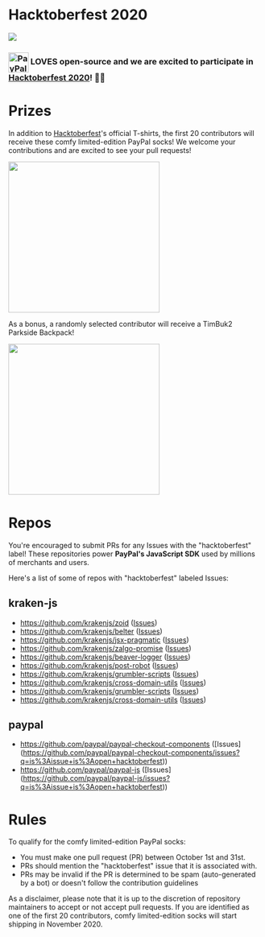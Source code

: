 # Hacktoberfest 2020

<img src="https://hacktoberfest.digitalocean.com/assets/HF-full-logo-b05d5eb32b3f3ecc9b2240526104cf4da3187b8b61963dd9042fdc2536e4a76c.svg">

### <img src="https://dwglogo.com/wp-content/uploads/2016/08/PayPal_Logo_Icon.png" height="40px" alt="PayPal" align="center"> LOVES open-source and we are excited to participate in [Hacktoberfest 2020](https://hacktoberfest.digitalocean.com/)! 🎉🎉

# Prizes

In addition to [Hacktoberfest](https://hacktoberfest.digitalocean.com/)'s official T-shirts, the first 20 contributors will receive these comfy limited-edition PayPal socks! We welcome your contributions and are excited to see your pull requests! 

<img src="https://www.thepaypalshop.com/GetImage.ashx?Path=%7e%2fAssets%2fProductImages%2fPP00-0337-Group.jpg&maintainAspectRatio=true&maxHeight=600&maxWidth=600" height=300 width=300>

As a bonus, a randomly selected contributor will receive a TimBuk2 Parkside Backpack!

<img src="https://www.thepaypalshop.com/GetImage.ashx?Path=%7e%2fAssets%2fProductImages%2fPP00-0283-MWY.jpg&maintainAspectRatio=true&maxHeight=600&maxWidth=600" height=300 width=300>

# Repos
You're encouraged to submit PRs for any Issues with the "hacktoberfest" label! These repositories power **PayPal's JavaScript SDK** used by millions of merchants and users.

Here's a list of some of repos with "hacktoberfest" labeled Issues:

## kraken-js
- https://github.com/krakenjs/zoid ([Issues](https://github.com/krakenjs/zoid/issues?q=is%3Aissue+is%3Aopen+hacktoberfest))
- https://github.com/krakenjs/belter ([Issues](https://github.com/krakenjs/belter/issues?q=is%3Aissue+is%3Aopen+hacktoberfest))
- https://github.com/krakenjs/jsx-pragmatic ([Issues](https://github.com/krakenjs/jsx-pragmatic/issues?q=is%3Aissue+is%3Aopen+hacktoberfest))
- https://github.com/krakenjs/zalgo-promise ([Issues](https://github.com/krakenjs/zalgo-promise/issues?q=is%3Aissue+is%3Aopen+hacktoberfest))
- https://github.com/krakenjs/beaver-logger ([Issues](https://github.com/krakenjs/beaver-logger/issues?q=is%3Aissue+is%3Aopen+hacktoberfest))
- https://github.com/krakenjs/post-robot ([Issues](https://github.com/krakenjs/post-robot/issues?q=is%3Aissue+is%3Aopen+hacktoberfest))
- https://github.com/krakenjs/grumbler-scripts ([Issues](https://github.com/krakenjs/grumbler-scripts/issues?q=is%3Aissue+is%3Aopen+hacktoberfest))
- https://github.com/krakenjs/cross-domain-utils ([Issues](https://github.com/krakenjs/cross-domain-utils/issues?q=is%3Aissue+is%3Aopen+hacktoberfest))
- https://github.com/krakenjs/grumbler-scripts ([Issues](https://github.com/krakenjs/grumbler-scripts/issues?q=is%3Aissue+is%3Aopen+hacktoberfest))
- https://github.com/krakenjs/cross-domain-utils ([Issues](https://github.com/krakenjs/cross-domain-utils/issues?q=is%3Aissue+is%3Aopen+hacktoberfest))

## paypal
- https://github.com/paypal/paypal-checkout-components ([Issues] (https://github.com/paypal/paypal-checkout-components/issues?q=is%3Aissue+is%3Aopen+hacktoberfest))
- https://github.com/paypal/paypal-js ([Issues] (https://github.com/paypal/paypal-js/issues?q=is%3Aissue+is%3Aopen+hacktoberfest))

# Rules
To qualify for the comfy limited-edition PayPal socks:

* You must make one pull request (PR) between October 1st and 31st.
* PRs should mention the "hacktoberfest" issue that it is associated with.
* PRs may be invalid if the PR is determined to be spam (auto-generated by a bot) or doesn't follow the contribution guidelines

As a disclaimer, please note that it is up to the discretion of repository maintainers to accept or not accept pull requests. If you are identified as one of the first 20 contributors, comfy limited-edition socks will start shipping in November 2020.
